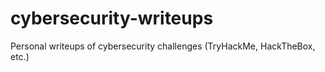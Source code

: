 # cybersecurity-writeups
Personal writeups of cybersecurity challenges (TryHackMe, HackTheBox, etc.)
